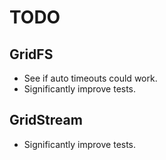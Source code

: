 # TODO

## GridFS

- See if auto timeouts could work.
- Significantly improve tests.

## GridStream

- Significantly improve tests.
